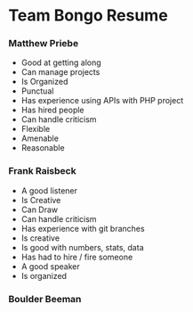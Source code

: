 # Team Bongo Resume

### Matthew Priebe
* Good at getting along
* Can manage projects
* Is Organized
* Punctual
* Has experience using APIs with PHP project
* Has hired people
* Can handle criticism
* Flexible
* Amenable
* Reasonable

### Frank Raisbeck
* A good listener
* Is Creative
* Can Draw
* Can handle criticism
* Has experience with git branches
* Is creative
* Is good with numbers, stats, data
* Has had to hire / fire someone
* A good speaker
* Is organized
### Boulder Beeman